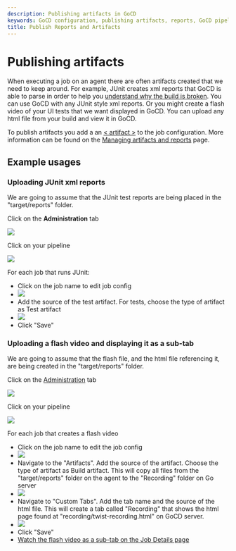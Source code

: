 ```yaml
---
description: Publishing artifacts in GoCD
keywords: GoCD configuration, publishing artifacts, reports, GoCD pipeline, job configuration,
title: Publish Reports and Artifacts
---
```


# Publishing artifacts

When executing a job on an agent there are often artifacts created that we need to keep around. For example, JUnit creates xml reports that GoCD is able to parse in order to help you [understand why the build is broken](../../faq/dev_understand_why_build_broken.html). You can use GoCD with any JUnit style xml reports. Or you might create a flash video of your UI tests that we want displayed in GoCD. You can upload any html file from your build and view it in GoCD.

To publish artifacts you add a an [< artifact >](configuration_reference.html#artifact) to the job configuration. More information can be found on the [Managing artifacts and reports](managing_artifacts_and_reports.html) page.

## Example usages

### Uploading JUnit xml reports

We are going to assume that the JUnit test reports are being placed in the "target/reports" folder.

Click on the **Administration** tab

![](images/topnav_admin.png)

Click on your pipeline

![](images/2_click_pipeline.png)

For each job that runs JUnit:

-   Click on the job name to edit job config
-   ![](images/3_click_edit_job.png)
-   Add the source of the test artifact. For tests, choose the type of artifact as Test artifact
-   ![](images/4_add_test_artifacts_tag.png)
-   Click "Save"

### Uploading a flash video and displaying it as a sub-tab

We are going to assume that the flash file, and the html file referencing it, are being created in the "target/reports" folder.

Click on the [Administration](../navigation/administration_page.html) tab

![](images/topnav_admin.png)

Click on your pipeline

![](images/2_click_pipeline.png)

For each job that creates a flash video

-   Click on the job name to edit the job config
-   ![](images/3_click_edit_job.png)
-   Navigate to the "Artifacts". Add the source of the artifact. Choose the type of artifact as Build artifact. This will copy all files from the "target/reports" folder on the agent to the "Recording" folder on Go server
-   ![](images/7_add_artifact_section.png)
-   Navigate to "Custom Tabs". Add the tab name and the source of the html file. This will create a tab called "Recording" that shows the html page found at "recording/twist-recording.html" on GoCD server.
-   ![](images/8_add_tab_section.png)
-   Click "Save"
-   [Watch the flash video as a sub-tab on the Job Details page](../../faq/dev_see_artifact_as_tab.html)
